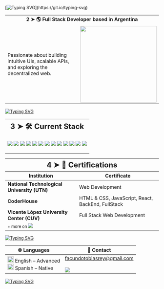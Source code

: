 [![Typing SVG](https://readme-typing-svg.demolab.com?font=VT323&size=33&duration=1900&pause=1300&color=C0D28C&background=1D1D1D&center=true&vCenter=true&width=1000&height=150&lines=1+%E2%9E%A4+import+Hello+from+'World')](https://git.io/typing-svg)

<div align="center">
  <table>
    <tr>
      <td colspan="2" style="text-align: center;">
        <strong>2 ➤ 🌎 Full Stack Developer based in Argentina</strong>
      </td>
    </tr>
    <tr>
      <td>
        <p align="left">
          Passionate about building intuitive UIs, scalable APIs, and exploring the decentralized web.
        </p>
      </td>
      <td>
        <img src="https://www.capsnlock.com/cdn/shop/articles/TheSimpsonskKeyboardPecker_c270039b-f8c3-44e5-8afe-3ff8fcbe392e.gif?v=1673306378" width="250"/>
      </td>
    </tr>
  </table>
</div>

[![Typing SVG](https://readme-typing-svg.demolab.com?font=VT323&size=33&duration=1900&pause=1300&color=C0D28C&background=1D1D1D&center=true&vCenter=true&width=1000&lines=---------------------------------)](https://git.io/typing-svg)

<div align="center">
  <table>
    <tr>
      <th colspan="2" style="text-align: center; font-size: 24px;"><strong>3 ➤ 🛠️ Current Stack</strong><br/></th>
    </tr>
    <tr>
      <td>
        <p align="left">
          <img src="https://img.shields.io/badge/HTML-E34F26?style=flat-square&logo=html5&logoColor=white"/>
          <img src="https://img.shields.io/badge/CSS-1572B6?style=flat-square&logo=css3&logoColor=white"/>
          <img src="https://img.shields.io/badge/SCSS-CC6699?style=flat-square&logo=sass&logoColor=white"/>
          <img src="https://img.shields.io/badge/Bootstrap-563D7C?style=flat-square&logo=bootstrap&logoColor=white" />
          <img src="https://img.shields.io/badge/JavaScript-F7DF1E?style=flat-square&logo=javascript&logoColor=black"/>
          <img src="https://img.shields.io/badge/React-61DAFB?style=flat-square&logo=react&logoColor=black"/>
          <img src="https://img.shields.io/badge/Node.js-339933?style=flat-square&logo=node.js&logoColor=white"/>
          <img src="https://img.shields.io/badge/MySQL-4479A1?style=flat-square&logo=mysql&logoColor=white"/>
          <img src="https://img.shields.io/badge/MongoDB-47A248?style=flat-square&logo=mongodb&logoColor=white"/>
          <img src="https://img.shields.io/badge/Git-F05032?style=flat-square&logo=git&logoColor=white"/>
          <img src="https://img.shields.io/badge/Postman-FF6C37?style=flat-square&logo=postman&logoColor=white"/>
          <img src="https://img.shields.io/badge/ESLint-4B32C3?style=flat-square&logo=eslint&logoColor=white"/>
          <img src="https://img.shields.io/badge/Webpack-8DD6F9?style=flat-square&logo=webpack&logoColor=black"/>
        </p>
      </td>
    </tr>
  </table>
</div>

<div align="center">
  <table>
    <thead>
      <tr>
        <th colspan="2" style="text-align: center; font-size: 24px;">4 ➤ 🧾 Certifications</th>
      </tr>
      <tr>
        <th>Institution</th>
        <th>Certificate</th>
      </tr>
    </thead>
    <tbody>
      <tr>
        <td><strong>National Technological University (UTN)</strong></td>
        <td>Web Development</td>
      </tr>
      <tr>
        <td><strong>CoderHouse</strong></td>
        <td>HTML & CSS, JavaScript, React, BackEnd, FullStack</td>
      </tr>
      <tr>
        <td><strong>Vicente López University Center (CUV)</strong></td>
        <td>Full Stack Web Development</td>
      </tr>
     <tr>
       <td><sub>+ more on <a href="https://www.linkedin.com/in/facundorey/" target="_blank"><img src="https://img.shields.io/badge/LinkedIn-0077B5?style=flat-square&logo=linkedin&logoColor=white" /></a></sub></td>
     </tr>
    </tbody>
  </table>
</div>

[![Typing SVG](https://readme-typing-svg.demolab.com?font=VT323&size=33&duration=1900&pause=1300&color=C0D28C&background=1D1D1D&center=true&vCenter=true&width=1000&lines=---------------------------------)](https://git.io/typing-svg)

<div align="center">

| 🌐 Languages | 💬 Contact |
|-------------|------------|
| <img src="https://raw.githubusercontent.com/stevenrskelton/flag-icon/master/png/16/country-4x3/gb.png" width="20" /> English – Advanced <br> <img src="https://raw.githubusercontent.com/stevenrskelton/flag-icon/master/png/16/country-4x3/es.png" width="20" /> Spanish – Native | facundotobiasrey@gmail.com <br>  <br> <a href="https://www.linkedin.com/in/facundorey/" target="_blank"><img src="https://img.shields.io/badge/LinkedIn-0077B5?style=flat-square&logo=linkedin&logoColor=white" /></a> |

</div>



[![Typing SVG](https://readme-typing-svg.demolab.com?font=VT323&size=25&duration=1900&pause=1300&color=CF4040&background=250201&center=true&vCenter=true&width=1000&height=70&lines=%E2%9D%8C+%E2%96%BC+A+fatal+error+occurred.+Closing+ReadMe)](https://git.io/typing-svg)
